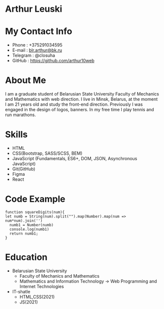 # Arthur Leuski
# My Contact Info
+ Phone : +375291034595
+ E-mail : blr.arthur@bk.ru
+ Telegram : @closuha
+ GitHub : https://github.com/arthur10web
# About Me
I am a graduate student of Belarusian State University 
Faculty of Mechanics and Mathematics with web direction.
I live in Minsk, Belarus, at the moment I am 21 years old and study the front-end direction.
Previously I was engaged in the design of logos, banners.
In my free time I play tennis and run marathons.
# Skills
+ HTML
+ CSS(Bootstrap, SASS/SCSS, BEM)
+ JavaScript (Fundamentals, ES6+, DOM, JSON, Asynchronous JavaScript)
+ Git(GitHub)
+ Figma
+ React
# Code Example
```
function squareDigits(num){
let numb = String(num).split("").map(Number).map(num => num*num).join('')
  numb1 = Number(numb)
  console.log(numb1)
  return numb1;
}
```

# Education 
+ Belarusian State University
    + Faculty of Mechanics and Mathematics
    + Mathematics and Information Technology -> Web Programming and Internet Technologies
+ IT-shatle 
    + HTML,CSS(2021)
    + JS(2021)
